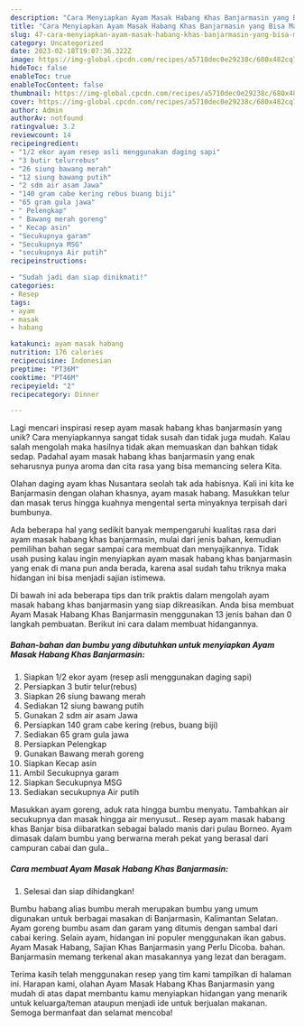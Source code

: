 ```yaml
---
description: "Cara Menyiapkan Ayam Masak Habang Khas Banjarmasin yang Bisa Manjain Lidah"
title: "Cara Menyiapkan Ayam Masak Habang Khas Banjarmasin yang Bisa Manjain Lidah"
slug: 47-cara-menyiapkan-ayam-masak-habang-khas-banjarmasin-yang-bisa-manjain-lidah
category: Uncategorized
date: 2023-02-18T19:07:36.322Z
image: https://img-global.cpcdn.com/recipes/a5710dec0e29238c/680x482cq70/ayam-masak-habang-khas-banjarmasin-foto-resep-utama.jpg
hideToc: false
enableToc: true
enableTocContent: false
thumbnail: https://img-global.cpcdn.com/recipes/a5710dec0e29238c/680x482cq70/ayam-masak-habang-khas-banjarmasin-foto-resep-utama.jpg
cover: https://img-global.cpcdn.com/recipes/a5710dec0e29238c/680x482cq70/ayam-masak-habang-khas-banjarmasin-foto-resep-utama.jpg
author: Admin
authorAv: notfound
ratingvalue: 3.2
reviewcount: 14
recipeingredient:
- "1/2 ekor ayam resep asli menggunakan daging sapi"
- "3 butir telurrebus"
- "26 siung bawang merah"
- "12 siung bawang putih"
- "2 sdm air asam Jawa"
- "140 gram cabe kering rebus buang biji"
- "65 gram gula jawa"
- " Pelengkap"
- " Bawang merah goreng"
- " Kecap asin"
- "Secukupnya garam"
- "Secukupnya MSG"
- "secukupnya Air putih"
recipeinstructions:

- "Sudah jadi dan siap dinikmati!"
categories:
- Resep
tags:
- ayam
- masak
- habang

katakunci: ayam masak habang 
nutrition: 176 calories
recipecuisine: Indonesian
preptime: "PT36M"
cooktime: "PT46M"
recipeyield: "2"
recipecategory: Dinner

---
```





Lagi mencari inspirasi resep ayam masak habang khas banjarmasin yang unik? Cara menyiapkannya sangat tidak susah dan tidak juga mudah. Kalau salah mengolah maka hasilnya tidak akan memuaskan dan bahkan tidak sedap. Padahal ayam masak habang khas banjarmasin yang enak seharusnya punya aroma dan cita rasa yang bisa memancing selera Kita.





Olahan daging ayam khas Nusantara seolah tak ada habisnya. Kali ini kita ke Banjarmasin dengan olahan khasnya, ayam masak habang. Masukkan telur dan masak terus hingga kuahnya mengental serta minyaknya terpisah dari bumbunya.

Ada beberapa hal yang sedikit banyak mempengaruhi kualitas rasa dari ayam masak habang khas banjarmasin, mulai dari jenis bahan, kemudian pemilihan bahan segar sampai cara membuat dan menyajikannya. Tidak usah pusing kalau ingin menyiapkan ayam masak habang khas banjarmasin yang enak di mana pun anda berada, karena asal sudah tahu triknya maka hidangan ini bisa menjadi sajian istimewa.






Di bawah ini ada beberapa tips dan trik praktis dalam mengolah ayam masak habang khas banjarmasin yang siap dikreasikan. Anda bisa membuat Ayam Masak Habang Khas Banjarmasin menggunakan 13 jenis bahan dan 0 langkah pembuatan. Berikut ini cara dalam membuat hidangannya.

<!--inarticleads1-->

##### Bahan-bahan dan bumbu yang dibutuhkan untuk menyiapkan Ayam Masak Habang Khas Banjarmasin:

1. Siapkan 1/2 ekor ayam (resep asli menggunakan daging sapi)
1. Persiapkan 3 butir telur(rebus)
1. Siapkan 26 siung bawang merah
1. Sediakan 12 siung bawang putih
1. Gunakan 2 sdm air asam Jawa
1. Persiapkan 140 gram cabe kering (rebus, buang biji)
1. Sediakan 65 gram gula jawa
1. Persiapkan  Pelengkap
1. Gunakan  Bawang merah goreng
1. Siapkan  Kecap asin
1. Ambil Secukupnya garam
1. Siapkan Secukupnya MSG
1. Sediakan secukupnya Air putih


Masukkan ayam goreng, aduk rata hingga bumbu menyatu. Tambahkan air secukupnya dan masak hingga air menyusut.. Resep ayam masak habang khas Banjar bisa diibaratkan sebagai balado manis dari pulau Borneo. Ayam dimasak dalam bumbu yang berwarna merah pekat yang berasal dari campuran cabai dan gula.. 

<!--inarticleads2-->

##### Cara membuat Ayam Masak Habang Khas Banjarmasin:


1. Selesai dan siap dihidangkan!

Bumbu habang alias bumbu merah merupakan bumbu yang umum digunakan untuk berbagai masakan di Banjarmasin, Kalimantan Selatan. Ayam goreng bumbu asam dan garam yang ditumis dengan sambal dari cabai kering. Selain ayam, hidangan ini populer menggunakan ikan gabus. Ayam Masak Habang, Sajian Khas Banjarmasin yang Perlu Dicoba. bahan. Banjarmasin memang terkenal akan masakannya yang lezat dan beragam. 

Terima kasih telah menggunakan resep yang tim kami tampilkan di halaman ini. Harapan kami, olahan Ayam Masak Habang Khas Banjarmasin yang mudah di atas dapat membantu kamu menyiapkan hidangan yang menarik untuk keluarga/teman ataupun menjadi ide untuk berjualan makanan. Semoga bermanfaat dan selamat mencoba!

